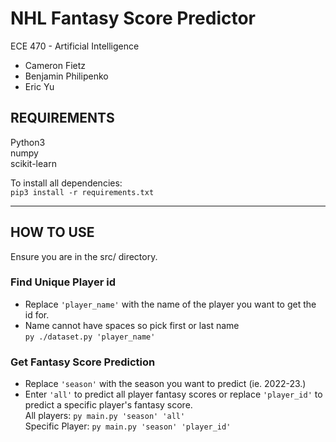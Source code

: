 # NHL Fantasy Score Predictor #
ECE 470 - Artificial Intelligence
* Cameron Fietz
* Benjamin Philipenko
* Eric Yu

## REQUIREMENTS
Python3 \
numpy \
scikit-learn 

To install all dependencies:\
`pip3 install -r requirements.txt`

----

## HOW TO USE
Ensure you are in the src/ directory.

### Find Unique Player id
- Replace `'player_name'` with the name of the player you want to get the id for.
- Name cannot have spaces so pick first or last name \
`py ./dataset.py 'player_name'` 

### Get Fantasy Score Prediction 
- Replace `'season'` with the season you want to predict (ie. 2022-23.)
- Enter `'all'` to predict all player fantasy scores or replace `'player_id'` to predict a specific player's fantasy score. \
All players: `py main.py 'season' 'all'` \
Specific Player: `py main.py 'season' 'player_id'`